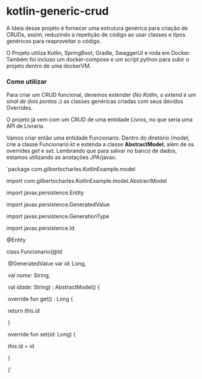 # kotlin-generic-crud

A Ideia desse projeto é fornecer uma estrutura genérica para criação de CRUDs, assim, reduzindo a repetição de código ao usar classes e tipos genéricos para reaproveitar o código.

O Projeto utiliza Kotlin, SpringBoot, Gradle, SwaggerUI e roda em Docker.
Também foi incluso um docker-compose e um script python para subir o projeto dentro de uma dockerVM.

### Como utilizar

Para criar um CRUD funcional, devemos estender (*No Kotlin, o extend é um sinal de dois pontos **:***) as classes genéricas criadas com seus devidos Overrides.

O projeto já vem com um CRUD de uma entidade Livros, no que seria uma API de Livraria.

Vamos criar então uma entidade Funcionario. Dentro do diretório /model, crie a classe Funcionario.kt e estenda a classe **AbstractModel**, além de os overrides *get* e *set*.
Lembrando que para salvar no banco de dados, estamos utilizando as anotações JPA/javax:

`package com.gilbertocharles.KotlinExample.model

import com.gilbertocharles.KotlinExample.model.AbstractModel

import javax.persistence.Entity

import javax.persistence.GeneratedValue

import javax.persistence.GenerationType

import javax.persistence.Id



@Entity

class Funcionario(@Id 

​          @GeneratedValue var *id*: Long,

​          val *nome*: String,

​          val *idade*: String) : AbstractModel() {

​            override fun get() : Long {

​                return *this*.id

​            }



​            override fun set(*id*: Long) {

​                *this*.id = id

​            } 

​          }`

